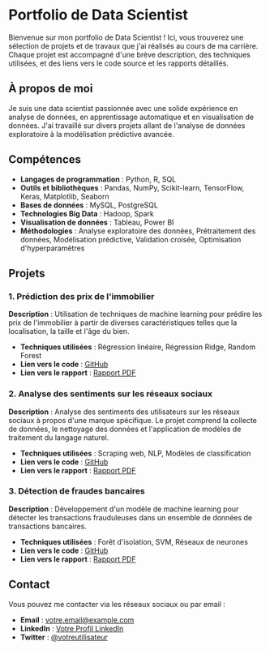 # Portfolio de Data Scientist

Bienvenue sur mon portfolio de Data Scientist ! Ici, vous trouverez une sélection de projets et de travaux que j'ai réalisés au cours de ma carrière. Chaque projet est accompagné d'une brève description, des techniques utilisées, et des liens vers le code source et les rapports détaillés.

## À propos de moi

Je suis une data scientist passionnée avec une solide expérience en analyse de données, en apprentissage automatique et en visualisation de données. J'ai travaillé sur divers projets allant de l'analyse de données exploratoire à la modélisation prédictive avancée.

## Compétences

- **Langages de programmation** : Python, R, SQL
- **Outils et bibliothèques** : Pandas, NumPy, Scikit-learn, TensorFlow, Keras, Matplotlib, Seaborn
- **Bases de données** : MySQL, PostgreSQL
- **Technologies Big Data** : Hadoop, Spark
- **Visualisation de données** : Tableau, Power BI
- **Méthodologies** : Analyse exploratoire des données, Prétraitement des données, Modélisation prédictive, Validation croisée, Optimisation d'hyperparamètres

## Projets

### 1. Prédiction des prix de l'immobilier

**Description** : Utilisation de techniques de machine learning pour prédire les prix de l'immobilier à partir de diverses caractéristiques telles que la localisation, la taille et l'âge du bien.

- **Techniques utilisées** : Régression linéaire, Régression Ridge, Random Forest
- **Lien vers le code** : [GitHub](https://github.com/votre-utilisateur/immobilier-prediction)
- **Lien vers le rapport** : [Rapport PDF](https://votre-lien-rapport.pdf)

### 2. Analyse des sentiments sur les réseaux sociaux

**Description** : Analyse des sentiments des utilisateurs sur les réseaux sociaux à propos d'une marque spécifique. Le projet comprend la collecte de données, le nettoyage des données et l'application de modèles de traitement du langage naturel.

- **Techniques utilisées** : Scraping web, NLP, Modèles de classification
- **Lien vers le code** : [GitHub](https://github.com/votre-utilisateur/analyse-sentiments)
- **Lien vers le rapport** : [Rapport PDF](https://votre-lien-rapport.pdf)

### 3. Détection de fraudes bancaires

**Description** : Développement d'un modèle de machine learning pour détecter les transactions frauduleuses dans un ensemble de données de transactions bancaires.

- **Techniques utilisées** : Forêt d'isolation, SVM, Réseaux de neurones
- **Lien vers le code** : [GitHub](https://github.com/votre-utilisateur/detection-fraudes)
- **Lien vers le rapport** : [Rapport PDF](https://votre-lien-rapport.pdf)

## Contact

Vous pouvez me contacter via les réseaux sociaux ou par email :

- **Email** : [votre.email@example.com](mailto:votre.email@example.com)
- **LinkedIn** : [Votre Profil LinkedIn](https://www.linkedin.com/in/votreprofil)
- **Twitter** : [@votreutilisateur](https://twitter.com/votreutilisateur)

